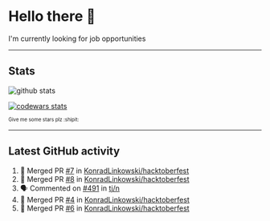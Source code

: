 # Hello there 👋
I'm currently looking for job opportunities

---

## Stats
![github stats][github stats]

[![codewars stats][codewars stats]][codewars url]

<sub><sub>Give me some stars plz :shipit:</sub></sub>

---

## Latest GitHub activity
<!--START_SECTION:activity-->
1. 🎉 Merged PR [#7](https://github.com/KonradLinkowski/hacktoberfest/pull/7) in [KonradLinkowski/hacktoberfest](https://github.com/KonradLinkowski/hacktoberfest)
2. 🎉 Merged PR [#8](https://github.com/KonradLinkowski/hacktoberfest/pull/8) in [KonradLinkowski/hacktoberfest](https://github.com/KonradLinkowski/hacktoberfest)
3. 🗣 Commented on [#491](https://github.com/tj/n/issues/491) in [tj/n](https://github.com/tj/n)
4. 🎉 Merged PR [#4](https://github.com/KonradLinkowski/hacktoberfest/pull/4) in [KonradLinkowski/hacktoberfest](https://github.com/KonradLinkowski/hacktoberfest)
5. 🎉 Merged PR [#6](https://github.com/KonradLinkowski/hacktoberfest/pull/6) in [KonradLinkowski/hacktoberfest](https://github.com/KonradLinkowski/hacktoberfest)
<!--END_SECTION:activity-->

[github stats]: https://github-readme-stats.vercel.app/api?username=KonradLinkowski&hide_title=true&show_icons=true&include_all_commits=true&count_private=true&disable_animations=true&theme=dark&hide_rank=true
[codewars stats]: https://codewars.com/users/KonradLinkowski/badges/large
[codewars url]: https://codewars.com/users/KonradLinkowski
